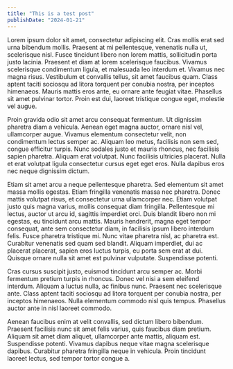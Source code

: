 ```yaml
---
title: "This is a test post"
publishDate: "2024-01-21"
---
```

Lorem ipsum dolor sit amet, consectetur adipiscing elit. Cras mollis erat sed urna bibendum mollis. Praesent at mi pellentesque, venenatis nulla ut, scelerisque nisl. Fusce tincidunt libero non lorem mattis, sollicitudin porta justo lacinia. Praesent et diam at lorem scelerisque faucibus. Vivamus scelerisque condimentum ligula, et malesuada leo interdum et. Vivamus nec magna risus. Vestibulum et convallis tellus, sit amet faucibus quam. Class aptent taciti sociosqu ad litora torquent per conubia nostra, per inceptos himenaeos. Mauris mattis eros ante, eu ornare ante feugiat vitae. Phasellus sit amet pulvinar tortor. Proin est dui, laoreet tristique congue eget, molestie vel augue.

Proin gravida odio sit amet arcu consequat fermentum. Ut dignissim pharetra diam a vehicula. Aenean eget magna auctor, ornare nisl vel, ullamcorper augue. Vivamus elementum consectetur velit, non condimentum lectus semper ac. Aliquam leo metus, facilisis non sem sed, congue efficitur turpis. Nunc sodales justo et mauris rhoncus, nec facilisis sapien pharetra. Aliquam erat volutpat. Nunc facilisis ultricies placerat. Nulla et erat volutpat ligula consectetur cursus eget eget eros. Nulla dapibus eros nec neque dignissim dictum.

Etiam sit amet arcu a neque pellentesque pharetra. Sed elementum sit amet massa mollis egestas. Etiam fringilla venenatis massa nec pharetra. Donec mattis volutpat risus, et consectetur urna ullamcorper nec. Etiam volutpat justo quis magna varius, mollis consequat diam fringilla. Pellentesque mi lectus, auctor ut arcu id, sagittis imperdiet orci. Duis blandit libero non mi egestas, eu tincidunt arcu mattis. Mauris hendrerit, magna eget tempor consequat, ante sem consectetur diam, in facilisis ipsum libero interdum felis. Fusce pharetra tristique mi. Nunc vitae pharetra nisl, ac pharetra est. Curabitur venenatis sed quam sed blandit. Aliquam imperdiet, dui ac placerat placerat, sapien eros luctus turpis, eu porta sem erat at dui. Quisque ornare nulla sit amet est pulvinar vulputate. Suspendisse potenti.

Cras cursus suscipit justo, euismod tincidunt arcu semper ac. Morbi fermentum pretium turpis in rhoncus. Donec vel nisi a sem eleifend interdum. Aliquam a luctus nulla, ac finibus nunc. Praesent nec scelerisque ante. Class aptent taciti sociosqu ad litora torquent per conubia nostra, per inceptos himenaeos. Nulla elementum commodo nisl quis tempus. Phasellus auctor ante in nisl laoreet commodo.

Aenean faucibus enim at velit convallis, sed dictum libero bibendum. Praesent facilisis nunc sit amet felis varius, quis faucibus diam pretium. Aliquam sit amet diam aliquet, ullamcorper ante mattis, aliquam est. Suspendisse potenti. Vivamus dapibus neque vitae magna scelerisque dapibus. Curabitur pharetra fringilla neque in vehicula. Proin tincidunt laoreet lectus, sed tempor tortor congue a.
